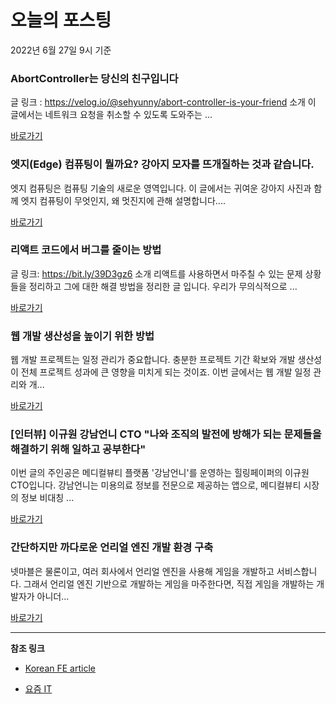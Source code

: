 # 오늘의 포스팅 
2022년 6월 27일 9시 기준 

###  AbortController는 당신의 친구입니다 

 글 링크 : https://velog.io/@sehyunny/abort-controller-is-your-friend 소개 이 글에서는 네트워크 요청을 취소할 수 있도록 도와주는 ... 

 [바로가기](https://kofearticle.substack.com/p/korean-fe-article-abortcontroller) 

###  엣지(Edge) 컴퓨팅이 뭘까요? 강아지 모자를 뜨개질하는 것과 같습니다. 

 엣지 컴퓨팅은 컴퓨팅 기술의 새로운 영역입니다. 이 글에서는 귀여운 강아지 사진과 함께 엣지 컴퓨팅이 무엇인지, 왜 멋진지에 관해 설명합니다.... 

 [바로가기](https://kofearticle.substack.com/p/korean-fe-article-edge-) 

###  리액트 코드에서 버그를 줄이는 방법 

 글 링크: https://bit.ly/39D3gz6 소개 리액트를 사용하면서 마주칠 수 있는 문제 상황들을 정리하고 그에 대한 해결 방법을 정리한 글 입니다. 우리가 무의식적으로 ... 

 [바로가기](https://kofearticle.substack.com/p/korean-fe-article--675) 

### 웹 개발 생산성을 높이기 위한 방법 

 웹 개발 프로젝트는 일정 관리가 중요합니다. 충분한 프로젝트 기간 확보와 개발 생산성이 전체 프로젝트 성과에 큰 영향을 미치게 되는 것이죠. 이번 글에서는 웹 개발 일정 관리와 개... 

 [바로가기](https://yozm.wishket.com/magazine/detail/1542/) 

### [인터뷰] 이규원 강남언니 CTO "나와 조직의 발전에 방해가 되는 문제들을 해결하기 위해 일하고 공부한다" 

 이번 글의 주인공은 메디컬뷰티 플랫폼 '강남언니'를 운영하는 힐링페이퍼의 이규원 CTO입니다. 강남언니는 미용의료 정보를 전문으로 제공하는 앱으로, 메디컬뷰티 시장의 정보 비대칭 ... 

 [바로가기](https://yozm.wishket.com/magazine/detail/1541/) 

### 간단하지만 까다로운 언리얼 엔진 개발 환경 구축 

 넷마블은 물론이고, 여러 회사에서 언리얼 엔진을 사용해 게임을 개발하고 서비스합니다. 그래서 언리얼 엔진 기반으로 개발하는 게임을 마주한다면, 직접 게임을 개발하는 개발자가 아니더... 

 [바로가기](https://yozm.wishket.com/magazine/detail/1537/) 

---

**참조 링크**

- [Korean FE article](https://kofearticle.substack.com) 

- [요즘 IT](https://yozm.wishket.com/magazine) 

